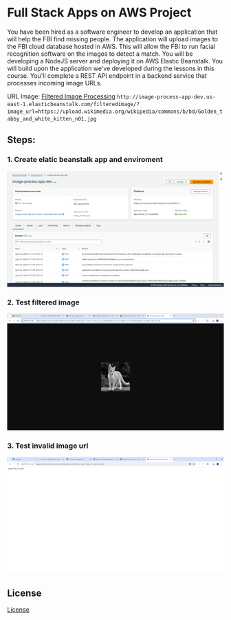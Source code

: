 # Full Stack Apps on AWS Project

You have been hired as a software engineer to develop an application that will help the FBI find missing people.  The application will upload images to the FBI cloud database hosted in AWS. This will allow the FBI to run facial recognition software on the images to detect a match. You will be developing a NodeJS server and deploying it on AWS Elastic Beanstalk. 
You will build upon the application we've developed during the lessons in this course. You'll complete a REST API endpoint in a backend service that processes incoming image URLs.

URL Image: [Filtered Image Processing](http://image-process-app-dev.us-east-1.elasticbeanstalk.com/filteredimage/?image_url=https://upload.wikimedia.org/wikipedia/commons/b/bd/Golden_tabby_and_white_kitten_n01.jpg)
`http://image-process-app-dev.us-east-1.elasticbeanstalk.com/filteredimage/?image_url=https://upload.wikimedia.org/wikipedia/commons/b/bd/Golden_tabby_and_white_kitten_n01.jpg`

## Steps:
### 1. Create elatic beanstalk app and enviroment
![Create-EB](./deployment_screenshot/init_elaticbeanstalk.png)

### 2. Test filtered image
![Test-filtered-image](./deployment_screenshot/test_filtered_image.png)

### 3. Test invalid image url
![Test-invalid-image](./deployment_screenshot/test_invalid_image.png)

## License

[License](LICENSE.txt)
